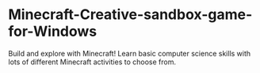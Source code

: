 # Minecraft-Creative-sandbox-game-for-Windows
Build and explore with Minecraft! Learn basic computer science skills with lots of different Minecraft activities to choose from.
